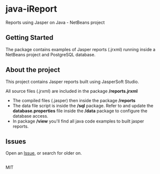 # java-iReport

Reports using Jasper on Java - NetBeans project

## Getting Started
The package contains examples of Jasper reports (.jrxml) running inside a NetBeans project and PostgreSQL database.

## About the project
This project contains Jasper reports built using JasperSoft Studio.

All source files (.jrxml) are included in the package **/reports.jrxml**
* The compiled files (.jasper) then inside the package **/reports**
* The data file script is inside the **/sql** package. Refer to and update the **database.properties** file inside the **/data** package to configure the database access.
* In package **/view** you'll find all java code examples to built jasper reports.

## Issues

Open an [Issue](https://github.com/phcayres/java-iReport/issues), or search for older on.

##

MIT
